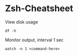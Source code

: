 # Zsh-Cheatsheet

View disk usage
```
df -h
```

Monitor output, interval 1 sec
```
watch -n 1 <command-here>
```
